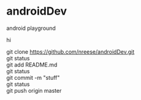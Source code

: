 androidDev
==========

android playground

hi

git clone https://github.com/nreese/androidDev.git  
git status  
git add README.md  
git status  
git commit -m "stuff"  
git status  
git push origin master  
 
